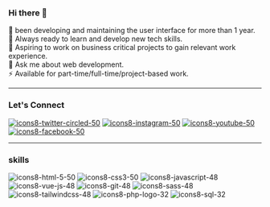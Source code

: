 ### Hi there 👋

🔭 been developing and maintaining the user interface for more than 1 year.
<br>
🌱 Always ready to learn and develop new tech skills.
<br>
👯 Aspiring to work on business critical projects to gain relevant work experience.
<br>
💬 Ask me about web development.
<br>
⚡ Available for part-time/full-time/project-based work.
<br>

<hr>

### Let's Connect

<a href="https://twitter.com/coder_flame">![icons8-twitter-circled-50](https://user-images.githubusercontent.com/104835999/208292654-85432b17-17d2-4e1c-a013-a167a981ab50.png)</a>
<a href="https://instagram.com/its_lewyyy">![icons8-instagram-50](https://user-images.githubusercontent.com/104835999/208292644-fd55105f-430e-457a-b7ab-2efd05d81225.png)</a>
<a href="https://youtube.com/@lewisushindi">![icons8-youtube-50](https://user-images.githubusercontent.com/104835999/208292657-232f7a66-19a8-4f38-be0f-a279665a5ef7.png)</a>
<a href="https://facebook.com/ushindi lewis">![icons8-facebook-50](https://user-images.githubusercontent.com/104835999/208292660-8225c03e-b4b3-4422-ab14-5aaafa5dc147.png)</a>

<hr>

### skills

![icons8-html-5-50](https://user-images.githubusercontent.com/104835999/208292662-bc61aca6-5fb3-48f6-8e28-1bccbbcdb2a4.png)
![icons8-css3-50](https://user-images.githubusercontent.com/104835999/208292658-5158978f-edd1-4907-b93c-eed78ed31408.png)
![icons8-javascript-48](https://user-images.githubusercontent.com/104835999/208292647-103384ca-48eb-487b-ba8e-e229214c0ab4.png)
![icons8-vue-js-48](https://user-images.githubusercontent.com/104835999/208292655-c7ccf0f3-1dd6-44cc-a202-8ea5934654d2.png)
![icons8-git-48](https://user-images.githubusercontent.com/104835999/208292661-d555798a-7f82-4a8c-b78e-34ef30a910fb.png)
![icons8-sass-48](https://user-images.githubusercontent.com/104835999/208292648-88abe8da-5be9-4acd-bda5-187edb86f26d.png)
![icons8-tailwindcss-48](https://user-images.githubusercontent.com/104835999/208292649-ef09137d-987c-4d73-85a2-6989dad89bd3.png)
![icons8-php-logo-32](https://user-images.githubusercontent.com/104835999/209365639-ba941ff2-eb55-46b2-854e-856ed548445b.png)
![icons8-sql-32](https://user-images.githubusercontent.com/104835999/209365680-30872ab5-bff2-4720-8eb3-e79c1e55b954.png)






